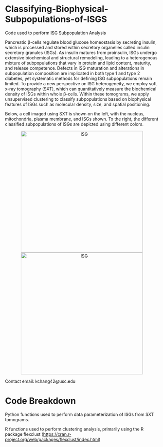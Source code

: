 # Classifying-Biophysical-Subpopulations-of-ISGS
Code used to perform ISG Subpopulation Analysis

Pancreatic β-cells regulate blood glucose homeostasis by secreting insulin, which is processed and stored within secretory organelles called insulin secretory granules (ISGs). As insulin matures from proinsulin, ISGs undergo extensive biochemical and structural remodeling, leading to a heterogenous mixture of subpopulations that vary in protein and lipid content, maturity, and release competence. Defects in ISG maturation and alterations in subpopulation composition are implicated in both type 1 and type 2 diabetes, yet systematic methods for defining ISG subpopulations remain limited. To provide a new perspective on ISG heterogeneity, we employ soft x-ray tomography (SXT), which can quantitatively measure the biochemical density of ISGs within whole β-cells. Within these tomograms, we apply unsupervised clustering to classify subpopulations based on biophysical features of ISGs such as molecular density, size, and spatial positioning. 

Below, a cell imaged using SXT is shown on the left, with the nucleus, mitochondria, plasma membrane, and ISGs shown. To the right, the different classified subpopulations of ISGs are depicted using different colors. 

<p align = "center">
  <img src="BlenderRenderings/9917_2_Whole_TAK.png" alt="ISG" width="400">
  <img src="BlenderRenderings/9917_2_Clusters_TAK.png" alt="ISG" width="400">
</p>
Contact email: kchang42@usc.edu

# Code Breakdown
Python functions used to perform data parameterization of ISGs from SXT tomograms.

R functions used to perform clustering analysis, primarily using the R package flexclust (https://cran.r-project.org/web/packages/flexclust/index.html)

